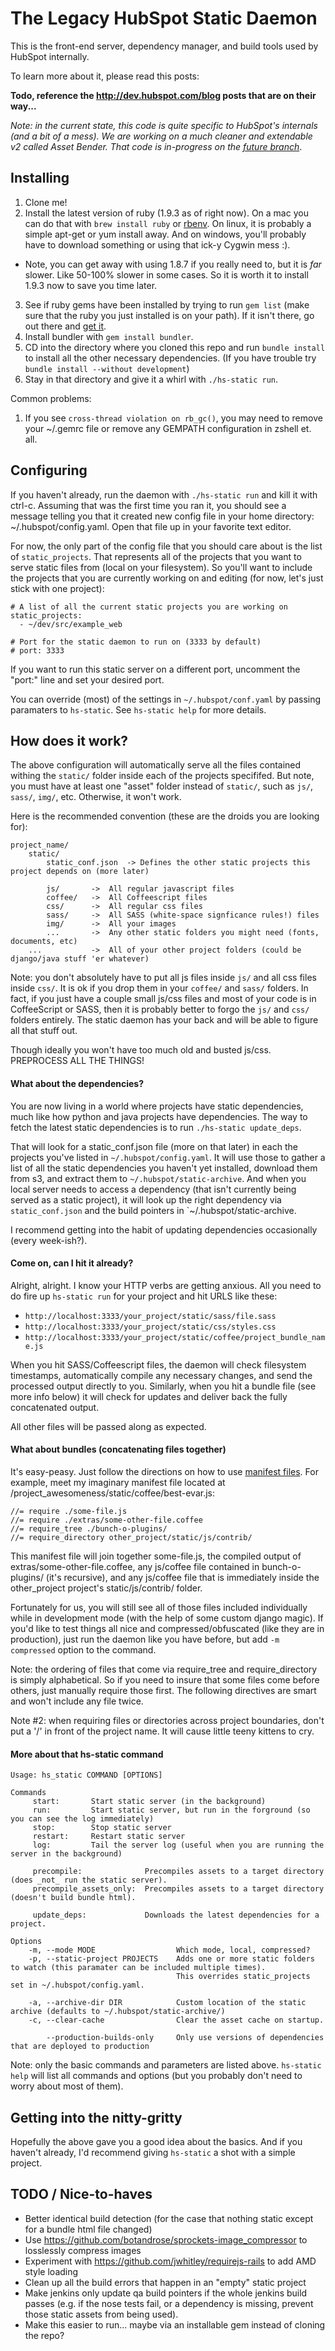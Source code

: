 # The Legacy HubSpot Static Daemon

This is the front-end server, dependency manager, and build tools used by HubSpot internally. 

To learn more about it, please read this posts:

  __Todo, reference the http://dev.hubspot.com/blog posts that are on their way...__

_Note: in the current state, this code is quite specific to HubSpot's internals (and a bit of a mess). We are working on a much cleaner and extendable v2 called Asset Bender. That code is in-progress on the [future branch](https://github.com/HubSpot/asset_bender/tree/future)_.

## Installing

1. Clone me!
2. Install the latest version of ruby (1.9.3 as of right now). On a mac you can do that with `brew install ruby` or [rbenv](https://github.com/sstephenson/rbenv/). On linux, it is probably a simple apt-get or yum install away. And on windows, you'll probably have to download something or using that ick-y Cygwin mess :).
  - Note, you can get away with using 1.8.7 if you really need to, but it is _far_ slower. Like 50-100% slower in some cases. So it is worth it to install 1.9.3 now to save you time later.
3. See if ruby gems have been installed by trying to run `gem list` (make sure that the ruby you just installed is on your path). If it isn't there, go out there and [get it](http://rubygems.org/pages/download).
4. Install bundler with `gem install bundler`.
5. CD into the directory where you cloned this repo and run `bundle install` to install all the other necessary dependencies. (If you have trouble try `bundle install --without development`)
6. Stay in that directory and give it a whirl with `./hs-static run`.

Common problems:

1. If you see `cross-thread violation on rb_gc()`, you may need to remove your ~/.gemrc file or remove any GEMPATH configuration in zshell et. all.

## Configuring

If you haven't already, run the daemon with `./hs-static run` and kill it with ctrl-c. Assuming that was the first time you ran it, you should see a message telling you that it created new config file in your home directory: ~/.hubspot/config.yaml. Open that file up in your favorite text editor.

For now, the only part of the config file that you should care about is the list of `static_projects`. That represents all of the projects that you want to serve static files from (local on your filesystem). So you'll want to include the projects that you are currently working on and editing (for now, let's just stick with one project):

    # A list of all the current static projects you are working on
    static_projects:
      - ~/dev/src/example_web

    # Port for the static daemon to run on (3333 by default)
    # port: 3333

If you want to run this static server on a different port, uncomment the "port:" line and set your desired port.

You can override (most) of the settings in `~/.hubspot/conf.yaml` by passing paramaters to `hs-static`. See `hs-static help` for more details. 

## How does it work?

The above configuration will automatically serve all the files contained withing the `static/` folder inside each of the projects specififed. But note, you must have at least one "asset" folder instead of `static/`, such as `js/`, `sass/`, `img/`, etc. Otherwise, it won't work.

Here is the recommended convention (these are the droids you are looking for):

    project_name/
        static/
            static_conf.json  -> Defines the other static projects this project depends on (more later)

            js/       ->  All regular javascript files
            coffee/   ->  All Coffeescript files
            css/      ->  All regular css files
            sass/     ->  All SASS (white-space signficance rules!) files
            img/      ->  All your images
            ...       ->  Any other static folders you might need (fonts, documents, etc)
        ...           ->  All of your other project folders (could be django/java stuff 'er whatever)

Note: you don't absolutely have to put all js files inside `js/` and all css files inside `css/`. It is ok if you drop them in your `coffee/` and `sass/` folders. In fact, if you just have a couple small js/css files and most of your code is in CoffeeScript or SASS, then it is probably better to forgo the `js/` and `css/` folders entirely. The static daemon has your back and will be able to figure all that stuff out.

Though ideally you won't have too much old and busted js/css. PREPROCESS ALL THE THINGS!

#### What about the dependencies?

You are now living in a world where projects have static dependencies, much like how python and java projects have dependencies. The way to fetch the latest static dependencies is to run `./hs-static update_deps`.

That will look for a static_conf.json file (more on that later) in each the projects you've listed in `~/.hubspot/config.yaml`. It will use those to gather a list of all the static dependencies you haven't yet installed, download them from s3, and extract them to `~/.hubspot/static-archive`. And when you local server needs to access a dependency (that isn't currently being served as a static project), it will look up the right dependency via `static_conf.json` and the build pointers in `~/.hubspot/static-archive.

I recommend getting into the habit of updating dependencies occasionally (every week-ish?).

#### Come on, can I hit it already?

Alright, alright. I know your HTTP verbs are getting anxious. All you need to do fire up `hs-static run` for your project and hit URLS like these:

  - `http://localhost:3333/your_project/static/sass/file.sass`
  - `http://localhost:3333/your_project/static/css/styles.css`
  - `http://localhost:3333/your_project/static/coffee/project_bundle_name.js`

When you hit SASS/Coffeescript files, the daemon will check filesystem timestamps, automatically compile any necessary changes, and send the processed output directly to you. Similarly, when you hit a bundle file (see more info below) it will check for updates and deliver back the fully concatenated output.

All other files will be passed along as expected.

#### What about bundles (concatenating files together)

It's easy-peasy. Just follow the directions on how to use [manifest files](http://guides.rubyonrails.org/asset_pipeline.html#manifest-files-and-directives). For example, meet my imaginary manifest file located at /project_awesomeness/static/coffee/best-evar.js:

    //= require ./some-file.js
    //= require ./extras/some-other-file.coffee
    //= require_tree ./bunch-o-plugins/
    //= require_directory other_project/static/js/contrib/

This manifest file will join together some-file.js, the compiled output of extras/some-other-file.coffee, any js/coffee file contained in bunch-o-plugins/ (it's recursive), and any js/coffee file that is immediately inside the other_project project's static/js/contrib/ folder.

Fortunately for us, you will still see all of those files included individually while in development mode (with the help of some custom django magic). If you'd like to test things all nice and compressed/obfuscated (like they are in production), just run the daemon like you have before, but add `-m compressed` option to the command.

Note: the ordering of files that come via require\_tree and require\_directory is simply alphabetical. So if you need to insure that some files come before others, just manually require those first. The following directives are smart and won't include any file twice.

Note #2: when requiring files or directories across project boundaries, don't put a '/' in front of the project name. It will cause little teeny kittens to cry.

#### More about that hs-static command

    Usage: hs_static COMMAND [OPTIONS]

    Commands
         start:       Start static server (in the background)
         run:         Start static server, but run in the forground (so you can see the log immediately)
         stop:        Stop static server
         restart:     Restart static server
         log:         Tail the server log (useful when you are running the server in the background)

         precompile:              Precompiles assets to a target directory (does _not_ run the static server).
         precompile_assets_only:  Precompiles assets to a target directory (doesn't build bundle html).

         update_deps:             Downloads the latest dependencies for a project.

    Options
        -m, --mode MODE                  Which mode, local, compressed?
        -p, --static-project PROJECTS    Adds one or more static folders to watch (this paramater can be included multiple times).
                                         This overrides static_projects set in ~/.hubspot/config.yaml.

        -a, --archive-dir DIR            Custom location of the static archive (defaults to ~/.hubspot/static-archive/)
        -c, --clear-cache                Clear the asset cache on startup.

            --production-builds-only     Only use versions of dependencies that are deployed to production

Note: only the basic commands and parameters are listed above. `hs-static help` will list all commands and options (but you probably don't need to worry about most of them).

## Getting into the nitty-gritty

Hopefully the above gave you a good idea about the basics. And if you haven't already, I'd recommend giving `hs-static` a shot with a simple project.


## TODO / Nice-to-haves

- Better identical build detection (for the case that nothing static except for a bundle html file changed)
- Use https://github.com/botandrose/sprockets-image_compressor to losslessly compress images
- Experiment with https://github.com/jwhitley/requirejs-rails to add AMD style loading
- Clean up all the build errors that happen in an "empty" static project
- Make jenkins only update qa build pointers if the whole jenkins build passes (e.g. if the nose tests fail, or a dependency is missing, prevent those static assets from being used).
- Make this easier to run... maybe via an installable gem instead of cloning the repo?




